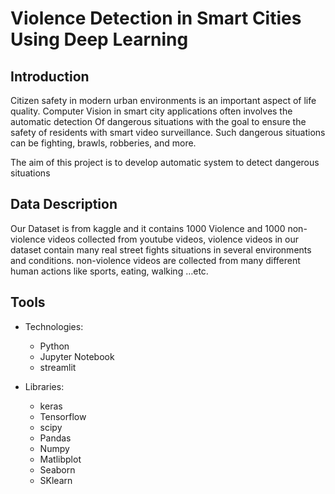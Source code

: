 # Violence Detection in Smart Cities Using Deep Learning

## Introduction

Citizen safety in modern urban environments is an important aspect of life quality. 
Computer Vision in smart city applications often involves the automatic detection
Of dangerous situations with the goal to ensure the safety of residents with smart video surveillance. 
Such dangerous situations can be fighting, brawls, robberies, and more.

The aim of this project is to develop automatic system to detect dangerous situations

## Data Description

Our Dataset is from kaggle and it contains 1000 Violence and 1000 non-violence videos collected from youtube videos,
violence videos in our dataset contain many real street fights situations in several environments and conditions.
non-violence videos are collected from many different human actions like sports, eating, walking …etc.


## Tools

- Technologies:
  - Python
  - Jupyter Notebook
  - streamlit

- Libraries:
  - keras
  - Tensorflow
  - scipy
  - Pandas
  - Numpy
  - Matlibplot
  - Seaborn
  - SKlearn

